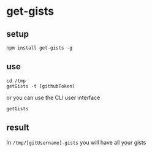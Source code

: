# get-gists

## setup
```
npm install get-gists -g
```

## use
```
cd /tmp
getGists -t [githubToken]
```

or you can use the CLI user interface
```
getGists
```

## result
In `/tmp/[gitUsername]-gists` you will have all your gists
